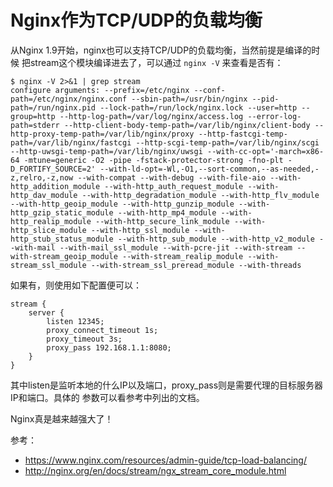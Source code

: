 # Nginx作为TCP/UDP的负载均衡

从Nginx 1.9开始，nginx也可以支持TCP/UDP的负载均衡，当然前提是编译的时候
把stream这个模块编译进去了，可以通过 `nginx -V` 来查看是否有：

```
$ nginx -V 2>&1 | grep stream
configure arguments: --prefix=/etc/nginx --conf-path=/etc/nginx/nginx.conf --sbin-path=/usr/bin/nginx --pid-path=/run/nginx.pid --lock-path=/run/lock/nginx.lock --user=http --group=http --http-log-path=/var/log/nginx/access.log --error-log-path=stderr --http-client-body-temp-path=/var/lib/nginx/client-body --http-proxy-temp-path=/var/lib/nginx/proxy --http-fastcgi-temp-path=/var/lib/nginx/fastcgi --http-scgi-temp-path=/var/lib/nginx/scgi --http-uwsgi-temp-path=/var/lib/nginx/uwsgi --with-cc-opt='-march=x86-64 -mtune=generic -O2 -pipe -fstack-protector-strong -fno-plt -D_FORTIFY_SOURCE=2' --with-ld-opt=-Wl,-O1,--sort-common,--as-needed,-z,relro,-z,now --with-compat --with-debug --with-file-aio --with-http_addition_module --with-http_auth_request_module --with-http_dav_module --with-http_degradation_module --with-http_flv_module --with-http_geoip_module --with-http_gunzip_module --with-http_gzip_static_module --with-http_mp4_module --with-http_realip_module --with-http_secure_link_module --with-http_slice_module --with-http_ssl_module --with-http_stub_status_module --with-http_sub_module --with-http_v2_module --with-mail --with-mail_ssl_module --with-pcre-jit --with-stream --with-stream_geoip_module --with-stream_realip_module --with-stream_ssl_module --with-stream_ssl_preread_module --with-threads
```

如果有，则使用如下配置便可以：

```
stream {
    server {
        listen 12345;
        proxy_connect_timeout 1s;
        proxy_timeout 3s;
        proxy_pass 192.168.1.1:8080;
    }
}
```

其中listen是监听本地的什么IP以及端口，proxy_pass则是需要代理的目标服务器IP和端口。具体的
参数可以看参考中列出的文档。

Nginx真是越来越强大了！

参考：

- https://www.nginx.com/resources/admin-guide/tcp-load-balancing/
- http://nginx.org/en/docs/stream/ngx_stream_core_module.html
